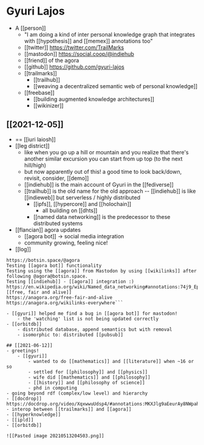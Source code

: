 # Gyuri Lajos

- A [[person]]
	- "I am doing a kind of inter personal knowledge graph that integrates with [[hypothesis]] and [[memex]] annotations too"
	- [[twitter]] https://twitter.com/TrailMarks
	- [[mastodon]] https://social.coop/@indiehub
	- [[friend]] of the agora
	- [[github]] https://github.com/gyuri-lajos
    - [[trailmarks]]
		- [[trailhub]]
		- [[weaving a decentralized semantic web of personal knowledge]]
	- [[freebase]]
		- [[building augmented knowledge architectures]] 
		- [[wikinizer]]

## [[2021-12-05]]
- == [[iuri laiosh]]
- [[leg district]]
	- like when you go up a hill or mountain and you realize that there's another similar excursion you can start from up top (to the next hill/high)
	- but now apparently out of this! a good time to look back/down, revisit, consider, [[demo]]
	- [[indiehub]] is the main account of Gyuri in the [[fediverse]]
	- [[trailhub]] is the old name for the old approach -- [[indiehub]] is like [[indieweb]] but serverless / highly distributed
		- [[ipfs]], [[hypercore]] and [[holochain]]
			- all building on [[dhts]]
		- [[named data networking]] is the predecessor to these distributed systems
- [[flancian]] agora updates
  - [[agora bot]] -> social media integration
  - community growing, feeling nice!
- [[log]]

```https://social.coop/@indiehub
https://botsin.space/@agora
Testing [[agora bot]] functionality
Testing using the [[agora]] from Mastodon by using [[wikilinks]] after following @agora@botsin.space.
Testing [[indiehub]] - [[agora]] integration :)
https://en.wikipedia.org/wiki/Named_data_networking#annotations:74j9_EpAEey7ePNgUpMfDQ
[[free, fair and alive]]
https://anagora.org/free-fair-and-alive
https://anagora.org/wikilinks-everywhere```

- [[gyuri]] helped me find a bug in [[agora bot]] for mastodon!
	- the 'watching' list is not being updated correctly
- [[orbitdb]]
	- distributed database, append semantics but with removal
	- isomorphic to: distributed [[pubsub]]

## [[2021-06-12]]
- greetings!
	- [[gyuri]]
		- wanted to do [[mathematics]] and [[literature]] when ~16 or so
		- settled for [[philosophy]] and [[physics]]
		- wife did [[mathematics]] and [[philosophy]]
		- [[history]] and [[philosophy of science]]
		- phd in computing
- going beyond rdf (complex/low level) and hierarchy
- [[docdrop]] https://docdrop.org/video/XqxwwuUdsp4/#annotations:MKXJlg9aEeurAy8NWpahjQ
- interop between [[trailmarks]] and [[agora]]
- [[hyperknowledge]]
- [[ipld]]
- [[orbitdb]]

![[Pasted image 20210513204503.png]]


